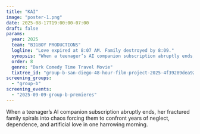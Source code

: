 ```yaml
---
title: "KAI"
image: "poster-1.png"
date: 2025-08-17T19:00:00-07:00
draft: false
params:
  year: 2025
  team: "BIGBOY PRODUCTIONS"
  logline: "Love expired at 8:07 AM. Family destroyed by 8:09."
  synopsis: "When a teenager’s AI companion subscription abruptly ends, her fractured family spirals into chaos forcing them to confront years of neglect, dependence, and artificial love in one harrowing morning."
  order: 8
  genre: "Dark Comedy Time Travel Movie"
  tixtree_id: "group-b-san-diego-48-hour-film-project-2025-4f39289dea92"
screening_groups:
  - "group-b"
screening_events:
  - "2025-09-09-group-b-premieres"
---
```


When a teenager’s AI companion subscription abruptly ends, her fractured family spirals into chaos forcing them to confront years of neglect, dependence, and artificial love in one harrowing morning.

